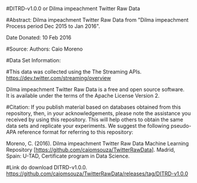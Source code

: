 #DITRD-v1.0.0 or Dilma impeachment Twitter Raw Data

#Abstract: 
Dilma impeachment Twitter Raw Data from "Dilma impeachment Process period Dec 2015 to Jan 2016".

Date Donated: 10 Feb 2016

#Source:
Authors: Caio Moreno

#Data Set Information:

#This data was collected using the The Streaming APIs.
https://dev.twitter.com/streaming/overview<BR>

Dilma impeachment Twitter Raw Data is a free and open source software. <BR>
It is available under the terms of the Apache License Version 2.<BR>

#Citation:
If you publish material based on databases obtained from this repository, then, in your acknowledgements, please note the assistance you received by using this repository. This will help others to obtain the same data sets and replicate your experiments. We suggest the following pseudo-APA reference format for referring to this repository:

Moreno, C. (2016). Dilma impeachment Twitter Raw Data Machine Learning Repository [https://github.com/caiomsouza/TwitterRawData]. Madrid, Spain: U-TAD, Certificate program in Data Science.

#Link do download DITRD-v1.0.0.
https://github.com/caiomsouza/TwitterRawData/releases/tag/DITRD-v1.0.0
